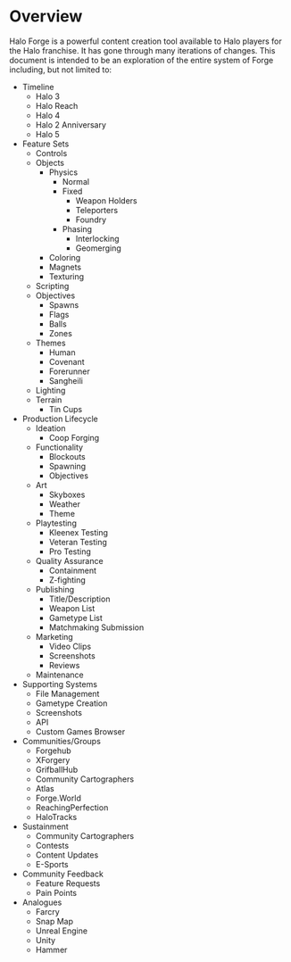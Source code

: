 # Overview

Halo Forge is a powerful content creation tool available to Halo players for the
Halo franchise. It has gone through many iterations of changes. This document is
intended to be an exploration of the entire system of Forge including, but not
limited to:

-   Timeline
    -   Halo 3
    -   Halo Reach
    -   Halo 4
    -   Halo 2 Anniversary
    -   Halo 5
-   Feature Sets
    -   Controls
    -   Objects
        -   Physics
            -   Normal
            -   Fixed
                -   Weapon Holders
                -   Teleporters
                -   Foundry
            -   Phasing
                -   Interlocking
                -   Geomerging
        -   Coloring
        -   Magnets
        -   Texturing
    -   Scripting
    -   Objectives
        -   Spawns
        -   Flags
        -   Balls
        -   Zones
    -   Themes
        -   Human
        -   Covenant
        -   Forerunner
        -   Sangheili
    -   Lighting
    -   Terrain
        -   Tin Cups
-   Production Lifecycle
    -   Ideation
        -   Coop Forging
    -   Functionality
        -   Blockouts
        -   Spawning
        -   Objectives
    -   Art
        -   Skyboxes
        -   Weather
        -   Theme
    -   Playtesting
        -   Kleenex Testing
        -   Veteran Testing
        -   Pro Testing
    -   Quality Assurance
        -   Containment
        -   Z-fighting
    -   Publishing
        -   Title/Description
        -   Weapon List
        -   Gametype List
        -   Matchmaking Submission
    -   Marketing
        -   Video Clips
        -   Screenshots
        -   Reviews
    -   Maintenance
-   Supporting Systems
    -   File Management
    -   Gametype Creation
    -   Screenshots
    -   API
    -   Custom Games Browser
-   Communities/Groups
    -   Forgehub
    -   XForgery
    -   GrifballHub
    -   Community Cartographers
    -   Atlas
    -   Forge.World
    -   ReachingPerfection
    -   HaloTracks
-   Sustainment
    -   Community Cartographers
    -   Contests
    -   Content Updates
    -   E-Sports
-   Community Feedback
    -   Feature Requests
    -   Pain Points
-   Analogues
    -   Farcry
    -   Snap Map
    -   Unreal Engine
    -   Unity
    -   Hammer
